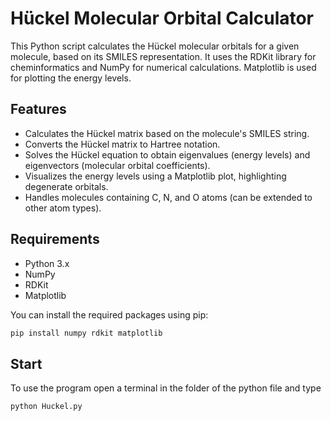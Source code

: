 # Hückel Molecular Orbital Calculator

This Python script calculates the Hückel molecular orbitals for a given molecule, based on its SMILES representation. It uses the RDKit library for cheminformatics and NumPy for numerical calculations. Matplotlib is used for plotting the energy levels.

## Features

*   Calculates the Hückel matrix based on the molecule's SMILES string.
*   Converts the Hückel matrix to Hartree notation.
*   Solves the Hückel equation to obtain eigenvalues (energy levels) and eigenvectors (molecular orbital coefficients).
*   Visualizes the energy levels using a Matplotlib plot, highlighting degenerate orbitals.
*   Handles molecules containing C, N, and O atoms (can be extended to other atom types).

## Requirements

*   Python 3.x
*   NumPy
*   RDKit
*   Matplotlib

You can install the required packages using pip:

```bash
pip install numpy rdkit matplotlib
```
## Start

To use the program open a terminal in the folder of the python file and type

```bash
python Huckel.py
```
